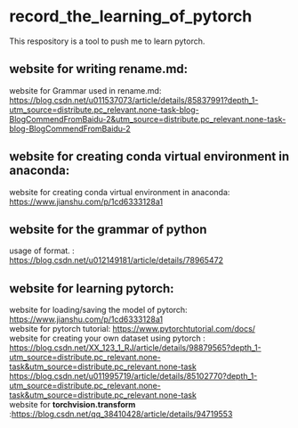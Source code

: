 # record_the_learning_of_pytorch
This respository is a tool to push me to learn pytorch.
## website for writing rename.md:
website for Grammar used in rename.md: https://blog.csdn.net/u011537073/article/details/85837991?depth_1-utm_source=distribute.pc_relevant.none-task-blog-BlogCommendFromBaidu-2&utm_source=distribute.pc_relevant.none-task-blog-BlogCommendFromBaidu-2<br/>
## website for creating conda virtual environment in anaconda:
website for creating conda virtual environment in anaconda: https://www.jianshu.com/p/1cd6333128a1
## website for the grammar of python
usage of format. : https://blog.csdn.net/u012149181/article/details/78965472
## website for learning pytorch:
website for loading/saving the model of pytorch: https://www.jianshu.com/p/1cd6333128a1<br/> 
website for pytorch tutorial: https://www.pytorchtutorial.com/docs/<br/>
website for creating your own dataset using pytorch : https://blog.csdn.net/XX_123_1_RJ/article/details/98879565?depth_1-utm_source=distribute.pc_relevant.none-task&utm_source=distribute.pc_relevant.none-task <br/>
https://blog.csdn.net/u011995719/article/details/85102770?depth_1-utm_source=distribute.pc_relevant.none-task&utm_source=distribute.pc_relevant.none-task<br/>
website for __torchvision.transform__ :https://blog.csdn.net/qq_38410428/article/details/94719553<br/>
